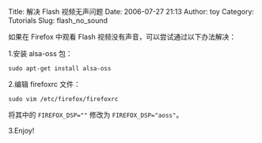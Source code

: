Title: 解决 Flash 视频无声问题
Date: 2006-07-27 21:13
Author: toy
Category: Tutorials
Slug: flash_no_sound

如果在 Firefox 中观看 Flash 视频没有声音，可以尝试通过以下办法解决：

1.安装 alsa-oss 包：

`sudo apt-get install alsa-oss`

2.编辑 firefoxrc 文件：

`sudo vim /etc/firefox/firefoxrc`

将其中的 `FIREFOX_DSP=""` 修改为 `FIREFOX_DSP="aoss"`。

3.Enjoy!

